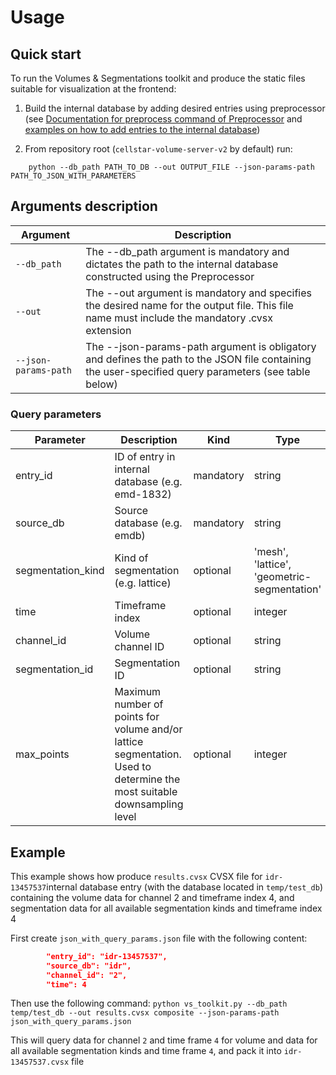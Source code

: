 # Usage
## Quick start
To run the Volumes & Segmentations toolkit and produce the static files suitable for visualization at the frontend:

1. Build the internal database by adding desired entries using preprocessor (see [Documentation for preprocess command of Preprocessor](../preprocessor/preprocess.md) and [examples on how to add entries to the internal database](../preprocessor/preprocess#examples-of-using-preprocess-command-in-mode-add.md)) 

2. From repository root (`cellstar-volume-server-v2` by default) run:
```shell
    python --db_path PATH_TO_DB --out OUTPUT_FILE --json-params-path PATH_TO_JSON_WITH_PARAMETERS
```
<!-- TODO: move here text from the paper -->
## Arguments description
| Argument | Description |
| -------- | ----------- |
| `--db_path` | The --db_path argument is mandatory and dictates the path to the internal database constructed using the Preprocessor |
| `--out` | The --out argument is mandatory and specifies the desired name for the output file. This file name must include the mandatory .cvsx extension |
| `--json-params-path` | The --json-params-path argument is obligatory and defines the path to the JSON file containing the user-specified query parameters (see table below) |

### Query parameters
| Parameter         | Description                                                                                                             | Kind      | Type                                        | Default                          |
|-------------------|-------------------------------------------------------------------------------------------------------------------------|-----------|---------------------------------------------|----------------------------------|
| entry_id          | ID of entry in internal database (e.g. emd-1832)                                                                        | mandatory | string                                      | N/A                              |
| source_db         | Source database (e.g. emdb)                                                                                             | mandatory | string                                      | N/A                              |
| segmentation_kind | Kind of segmentation (e.g. lattice)                                                                                     | optional  | 'mesh', 'lattice', 'geometric-segmentation' | all segmentation kinds           |
| time              | Timeframe index                                                                                                         | optional  | integer                                     | all available time frame indices |
| channel_id        | Volume channel ID                                                                                                       | optional  | string                                      | all available channel IDs        |
| segmentation_id   | Segmentation ID                                                                                                         | optional  | string                                      | all available segmentation IDs   |
| max_points        | Maximum number of points for volume and/or lattice segmentation. Used to determine the most suitable downsampling level | optional  | integer                                     | 1000000000000                    |


## Example
This example shows how produce `results.cvsx` CVSX file for `idr-13457537`internal database entry (with the database located in `temp/test_db`) containing the volume data for channel 2 and timeframe index 4, and segmentation data for all available segmentation kinds and timeframe index 4

First create `json_with_query_params.json` file with the following content: 

```json
        "entry_id": "idr-13457537",
        "source_db": "idr",
        "channel_id": "2",
        "time": 4

```

Then use the following command:
    ```
    python vs_toolkit.py --db_path temp/test_db --out results.cvsx composite --json-params-path json_with_query_params.json
    ```
    
This will query data for channel `2` and time frame `4` for volume and data for all available segmentation kinds and time frame `4`, and pack it into `idr-13457537.cvsx` file